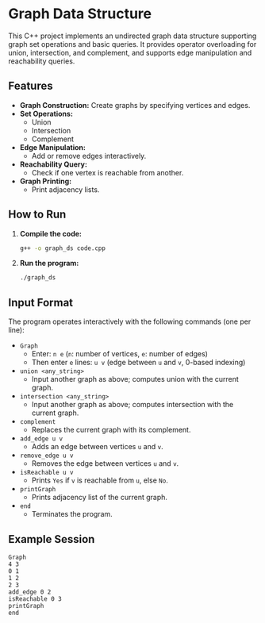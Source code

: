 # Graph Data Structure

This C++ project implements an undirected graph data structure supporting graph set operations and basic queries. It provides operator overloading for union, intersection, and complement, and supports edge manipulation and reachability queries.

## Features

- **Graph Construction:** Create graphs by specifying vertices and edges.
- **Set Operations:**  
  - Union  
  - Intersection  
  - Complement
- **Edge Manipulation:**  
  - Add or remove edges interactively.
- **Reachability Query:**  
  - Check if one vertex is reachable from another.
- **Graph Printing:**  
  - Print adjacency lists.

## How to Run

1. **Compile the code:**
   ```sh
   g++ -o graph_ds code.cpp
   ```

2. **Run the program:**
   ```sh
   ./graph_ds
   ```

## Input Format

The program operates interactively with the following commands (one per line):

- `Graph`  
  - Enter: `n e` (`n`: number of vertices, `e`: number of edges)
  - Then enter `e` lines: `u v` (edge between `u` and `v`, 0-based indexing)
- `union <any_string>`  
  - Input another graph as above; computes union with the current graph.
- `intersection <any_string>`  
  - Input another graph as above; computes intersection with the current graph.
- `complement`  
  - Replaces the current graph with its complement.
- `add_edge u v`  
  - Adds an edge between vertices `u` and `v`.
- `remove_edge u v`  
  - Removes the edge between vertices `u` and `v`.
- `isReachable u v`  
  - Prints `Yes` if `v` is reachable from `u`, else `No`.
- `printGraph`  
  - Prints adjacency list of the current graph.
- `end`  
  - Terminates the program.

## Example Session

```
Graph
4 3
0 1
1 2
2 3
add_edge 0 2
isReachable 0 3
printGraph
end
```
